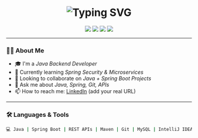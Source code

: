 <h1 align="center">
  <img src="https://readme-typing-svg.demolab.com?font=Fira+Code&size=30&pause=1000&color=F70000&center=true&vCenter=true&width=600&lines=Hi+%F0%9F%91%8B+I'm+ATUL YADAV;The+Java+Developer;Spring+Boot+Enthusiast;Backend+Engineer" alt="Typing SVG" />
</h1>

<p align="center">
  <img src="https://img.shields.io/badge/Java-ED8B00?style=for-the-badge&logo=java&logoColor=white"/>
  <img src="https://img.shields.io/badge/SpringBoot-6DB33F?style=for-the-badge&logo=springboot&logoColor=white"/>
  <img src="https://img.shields.io/badge/MySQL-4479A1?style=for-the-badge&logo=mysql&logoColor=white"/>
  <img src="https://img.shields.io/badge/GitHub-181717?style=for-the-badge&logo=github&logoColor=white"/>
</p>

---

### 🙋‍♂ About Me

- 🎓 I'm a *Java Backend Developer*
- 🌱 Currently learning *Spring Security & Microservices*
- 👯 Looking to collaborate on *Java + Spring Boot Projects*
- 💬 Ask me about *Java, Spring, Git, APIs*
- 📫 How to reach me: [LinkedIn](https://www.linkedin.com/) (add your real URL)

---

### 🛠 Languages & Tools

```bash
💻 Java | Spring Boot | REST APIs | Maven | Git | MySQL | IntelliJ IDEA
